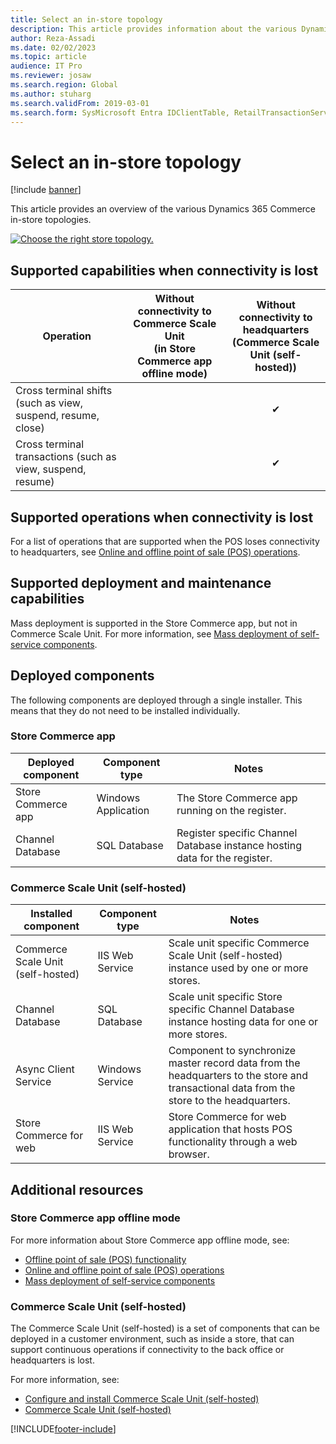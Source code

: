 ```yaml
---
title: Select an in-store topology
description: This article provides information about the various Dynamics 365 Commerce in-store topologies.
author: Reza-Assadi
ms.date: 02/02/2023
ms.topic: article
audience: IT Pro
ms.reviewer: josaw
ms.search.region: Global
ms.author: stuharg
ms.search.validFrom: 2019-03-01
ms.search.form: SysMicrosoft Entra IDClientTable, RetailTransactionServiceProfile
---
```


# Select an in-store topology

[!include [banner](../../includes/banner.md)]

This article provides an overview of the various Dynamics 365 Commerce in-store topologies. 

<a href="/dynamics365/unified-operations/retail/dev-itpro/media/channel/instore/topology.jpg" rel="some text">![Choose the right store topology.](media/CHANNEL/INSTORE/Topology.jpg)</a>

## Supported capabilities when connectivity is lost
| Operation | Without connectivity to Commerce Scale Unit<br>(in Store Commerce app offline mode) | Without connectivity to headquarters<br>(Commerce Scale Unit (self-hosted)) |
| --- | :-: | :-: |
| Cross terminal shifts (such as view, suspend, resume, close) | | ✔ | 
| Cross terminal transactions (such as view, suspend, resume)  | | ✔ |

## Supported operations when connectivity is lost
For a list of operations that are supported when the POS loses connectivity to headquarters, see [Online and offline point of sale (POS) operations](/dynamics365/unified-operations/retail/pos-operations).

## Supported deployment and maintenance capabilities
Mass deployment is supported in the Store Commerce app, but not in Commerce Scale Unit. For more information, see [Mass deployment of self-service components](/dynamics365/unified-operations/retail/dev-itpro/retail-mass-deployment).

## Deployed components
The following components are deployed through a single installer. This means that they do not need to be installed individually.

### Store Commerce app
| Deployed component | Component type | Notes |
| --- | --- | --- |
| Store Commerce app | Windows Application | The Store Commerce app running on the register. |
| Channel Database | SQL Database | Register specific Channel Database instance hosting data for the register.

### Commerce Scale Unit (self-hosted)
| Installed component | Component type | Notes |
| --- | --- | --- |
| Commerce Scale Unit (self-hosted) | IIS Web Service | Scale unit specific Commerce Scale Unit (self-hosted) instance used by one or more stores. |
| Channel Database | SQL Database | Scale unit specific Store specific Channel Database instance hosting data for one or more stores. |
| Async Client Service | Windows Service | Component to synchronize master record data from the headquarters to the store and transactional data from the store to the headquarters. |
| Store Commerce for web | IIS Web Service | Store Commerce for web application that hosts POS functionality through a web browser. |

## Additional resources
### Store Commerce app offline mode
For more information about Store Commerce app offline mode, see:
- [Offline point of sale (POS) functionality](/dynamics365/unified-operations/retail/pos-offline-functionality)
- [Online and offline point of sale (POS) operations](/dynamics365/unified-operations/retail/pos-operations)
- [Mass deployment of self-service components](/dynamics365/unified-operations/retail/dev-itpro/retail-mass-deployment)

### Commerce Scale Unit (self-hosted)
The Commerce Scale Unit (self-hosted) is a set of components that can be deployed in a customer environment, such as inside a store, that can support continuous operations if connectivity to the back office or headquarters is lost. 

For more information, see:
- [Configure and install Commerce Scale Unit (self-hosted)](/dynamics365/unified-operations/retail/dev-itpro/retail-store-scale-unit-configuration-installation)
- [Commerce Scale Unit (self-hosted)](/dynamics365/unified-operations/retail/dev-itpro/retail-store-system-begin)


[!INCLUDE[footer-include](../../includes/footer-banner.md)]
